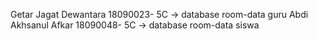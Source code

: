 Getar Jagat Dewantara 18090023- 5C -> database room-data guru
Abdi Akhsanul Afkar 18090048- 5C -> database room-data siswa

